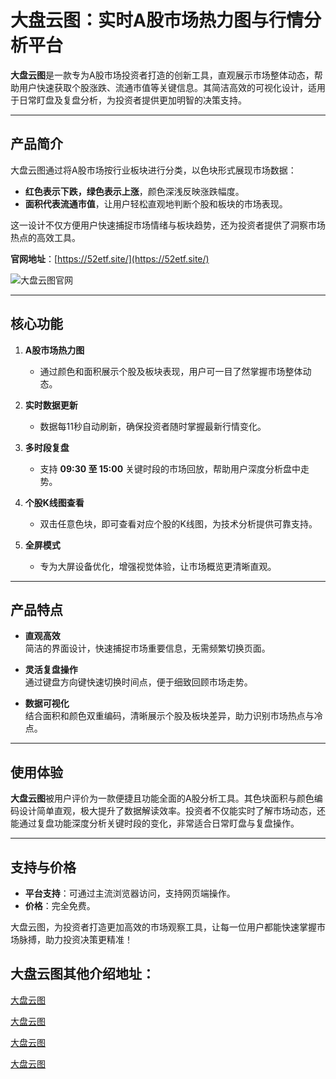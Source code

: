 # 大盘云图：实时A股市场热力图与行情分析平台

**大盘云图**是一款专为A股市场投资者打造的创新工具，直观展示市场整体动态，帮助用户快速获取个股涨跌、流通市值等关键信息。其简洁高效的可视化设计，适用于日常盯盘及复盘分析，为投资者提供更加明智的决策支持。

---

## 产品简介

大盘云图通过将A股市场按行业板块进行分类，以色块形式展现市场数据：  
- **红色表示下跌，绿色表示上涨**，颜色深浅反映涨跌幅度。  
- **面积代表流通市值**，让用户轻松直观地判断个股和板块的市场表现。

这一设计不仅方便用户快速捕捉市场情绪与板块趋势，还为投资者提供了洞察市场热点的高效工具。

**官网地址**：[https://52etf.site/](https://52etf.site/)  

![大盘云图官网](https://xqimg.imedao.com/19332f7fb1e8cd503fed85cb.png!800.jpg)

---

## 核心功能

1. **A股市场热力图**  
   - 通过颜色和面积展示个股及板块表现，用户可一目了然掌握市场整体动态。
   
2. **实时数据更新**  
   - 数据每11秒自动刷新，确保投资者随时掌握最新行情变化。

3. **多时段复盘**  
   - 支持 **09:30 至 15:00** 关键时段的市场回放，帮助用户深度分析盘中走势。

4. **个股K线图查看**  
   - 双击任意色块，即可查看对应个股的K线图，为技术分析提供可靠支持。

5. **全屏模式**  
   - 专为大屏设备优化，增强视觉体验，让市场概览更清晰直观。

---

## 产品特点

- **直观高效**  
  简洁的界面设计，快速捕捉市场重要信息，无需频繁切换页面。

- **灵活复盘操作**  
  通过键盘方向键快速切换时间点，便于细致回顾市场走势。

- **数据可视化**  
  结合面积和颜色双重编码，清晰展示个股及板块差异，助力识别市场热点与冷点。

---

## 使用体验

**大盘云图**被用户评价为一款便捷且功能全面的A股分析工具。其色块面积与颜色编码设计简单直观，极大提升了数据解读效率。投资者不仅能实时了解市场动态，还能通过复盘功能深度分析关键时段的变化，非常适合日常盯盘与复盘操作。

---

## 支持与价格

- **平台支持**：可通过主流浏览器访问，支持网页端操作。  
- **价格**：完全免费。

大盘云图，为投资者打造更加高效的市场观察工具，让每一位用户都能快速掌握市场脉搏，助力投资决策更精准！


## 大盘云图其他介绍地址：

[大盘云图](https://dapanyuntu.github.io/dapanyuntu/)

[大盘云图](https://dapanyuntu.github.io/yuntu/)

[大盘云图](https://dapanyuntu.github.io/52etf.site/)

[大盘云图](https://dapanyuntu.github.io/)
